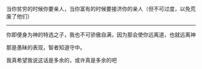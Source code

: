 当你贫穷的时候你要亲人，当你富有的时候要接济你的亲人（但不可过度，以免荒废了他们）
___
你即便身为神的特选之子，我也不可骄傲自满，因为那会使你远离道，也就远离神

那是愚昧的表现，智者知道守中。

  

我真希望我说这话是多余的，或许真是多余的吧